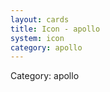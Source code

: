 ```yaml
---
layout: cards
title: Icon - apollo
system: icon
category: apollo
---
```

<div class="alert alert-secondary mb-4"><span class="i18n innerHTML-category">Category: </span><span class="i18n innerHTML-cat-apollo">apollo</span></div>
